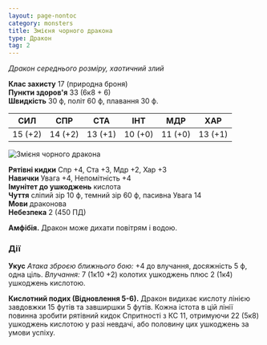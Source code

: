 ```yaml
---
layout: page-nontoc
category: monsters
title: Змієня чорного дракона
type: Дракон
tag: 2
---
```


_Дракон середнього розміру, хаотичний злий_

**Клас захисту** 17 (природна броня)    
**Пункти здоров'я** 33 (6к8 + 6)    
**Швидкість** 30 ф, політ 60 ф, плавання 30 ф.

| СИЛ     | СПР     | СТА     | ІНТ     | МДР     | ХАР     |
| ------- | ------- | ------- | ------- | ------- | ------- |
| 15 (+2) | 14 (+2) | 13 (+1) | 10 (+0) | 11 (+0) | 13 (+1) |

![Змієня чорного дракона](https://www.dndbeyond.com/avatars/thumbnails/16/496/1000/1000/636376308217017511.jpeg)

**Рятівні кидки** Спр +4, Ста +3, Мдр +2, Хар +3    
**Навички** Увага +4, Непомітність +4    
**Імунітет до ушкоджень** кислота    
**Чуття** сліпий зір 10 ф, темний зір 60 ф, пасивна Увага 14    
**Мови** драконова    
**Небезпека** 2 (450 ПД)

**Амфібія.** Дракон може дихати повітрям і водою.

### Дії
**Укус** _Атака зброєю ближнього бою:_ +4 до влучання, досяжність 5 ф, одна ціль. _Влучання:_ 7 (1к10 +2) колотих ушкоджень плюс 2 (1к4) ушкоджень кислотою.    

**Кислотний подих (Відновлення 5-6).** Дракон видихає кислоту лінією завдовжки 15 футів та завширшки 5 футів. Кожна істота в цій лінії повинна зробити рятівний кидок Спритності з КС 11, отримуючи 22 (5к8) ушкоджень кислотою у разі невдачі, або половину цих ушкоджень за умови успіху.
